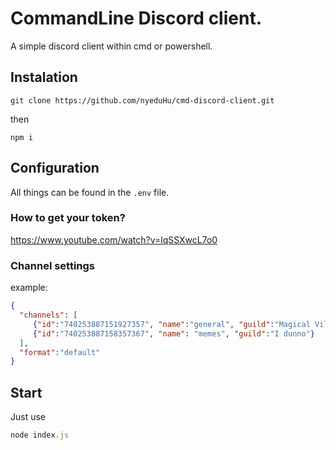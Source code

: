 # CommandLine Discord client.
A simple discord client within cmd or powershell.

## Instalation

  ```
  git clone https://github.com/nyeduHu/cmd-discord-client.git
  ```
  then

  ```
  npm i
  ```

## Configuration
 All things can be found in the `.env` file.
 ### How to get your token?
  https://www.youtube.com/watch?v=lqSSXwcL7o0
 ### Channel settings
  example:
  ```json
  {
    "channels": [
       {"id":"740253887151927357", "name":"general", "guild":"Magical Village"},
       {"id":"740253887158357367", "name": "memes", "guild":"I dunno"}
    ],
    "format":"default"
  }
  ```
## Start
Just use 
```js
node index.js
```
